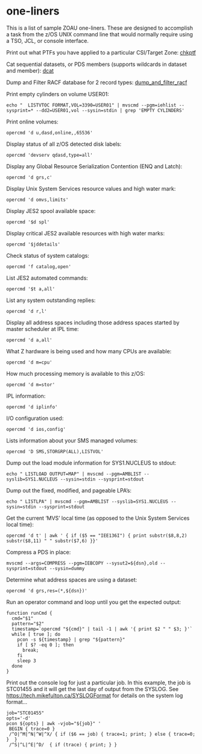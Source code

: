 # one-liners

This is a list of sample ZOAU one-liners.  These are designed to accomplish a task from the
z/OS UNIX command line that would normally require using a TSO, JCL, or console interface.

Print out what PTFs you have applied to a particular CSI/Target Zone: [chkptf](chkptf.sh)

Cat sequential datasets, or PDS members (supports wildcards in dataset and member): [dcat](dcat.sh)

Dump and Filter RACF database for 2 record types: [dump_and_filter_racf](dump_and_filter_racf.sh)


Print empty cylinders on volume USER01:

```shell
echo "  LISTVTOC FORMAT,VOL=3390=USER01" | mvscmd --pgm=iehlist --sysprint=* --dd2=USER01,vol --sysin=stdin | grep 'EMPTY CYLINDERS'
```

Print online volumes:

```shell
opercmd 'd u,dasd,online,,65536'
```

Display status of all z/OS detected disk labels:

```shell
opercmd 'devserv qdasd,type=all'
```

Display any Global Resource Serialization Contention (ENQ and Latch):

```shell
opercmd 'd grs,c'
```

Display Unix System Services resource values and high water mark:

```shell
opercmd 'd omvs,limits'
```

Display JES2 spool available space:

```shell
opercmd '$d spl'
```

Display critical JES2 available resources with high water marks:

```shell
opercmd '$jddetails'
```

Check status of system catalogs:

```shell
opercmd 'f catalog,open'
```

List JES2 automated commands:

```shell
opercmd '$t a,all'
```

List any system outstanding replies:

```shell
opercmd 'd r,l'
```

Display all address spaces including those address spaces started by master scheduler at IPL time:

```shell
opercmd 'd a,all'
```

What Z hardware is being used and how many CPUs are available:

```shell
opercmd 'd m=cpu'
```

How much processing memory is available to this z/OS:

```shell
opercmd 'd m=stor'
```

IPL information:

```shell
opercmd 'd iplinfo'
```

I/O configuration used:

```shell
opercmd 'd ios,config'
```

Lists information about your SMS managed volumes:

```shell
opercmd 'D SMS,STORGRP(ALL),LISTVOL'
```

Dump out the load module information for SYS1.NUCLEUS to stdout:

```shell
echo " LISTLOAD OUTPUT=MAP" | mvscmd --pgm=AMBLIST --syslib=SYS1.NUCLEUS --sysin=stdin --sysprint=stdout
```

Dump out the fixed, modified, and pageable LPA’s:

```shell
echo " LISTLPA" | mvscmd --pgm=AMBLIST --syslib=SYS1.NUCLEUS --sysin=stdin --sysprint=stdout
```

Get the current ‘MVS’ local time (as opposed to the Unix System Services local time):

```shell
opercmd 'd t' | awk ' { if ($5 == "IEE136I") { print substr($8,8,2) substr($8,11) " " substr($7,6) }}'
```

Compress a PDS in place:

```shell
mvscmd --args=COMPRESS --pgm=IEBCOPY --sysut2=${dsn},old --sysprint=stdout --sysin=dummy
```

Determine what address spaces are using a dataset:

```shell
opercmd 'd grs,res=(*,${dsn})'
```

Run an operator command and loop until you get the expected output:

```shell
function runCmd {
  cmd="$1"
  pattern="$2"
  timestamp=`opercmd "${cmd}" | tail -1 | awk '{ print $2 " " $3; }'`
  while [ true ]; do
    pcon -s ${timestamp} | grep "${pattern}"
    if [ $? -eq 0 ]; then
      break;
    fi
    sleep 3
  done
}
```

Print out the console log for just a particular job. In this example, the job is
STC01455 and it will get the last day of output from the SYSLOG. See
<https://tech.mikefulton.ca/SYSLOGFormat> for details on the system log format…

```shell
job="STC01455"
opts='-d'
pcon ${opts} | awk -vjob="${job}" '
 BEGIN { trace=0 }
 /^O|^M|^N|^W|^X/ { if ($6 == job) { trace=1; print; } else { trace=0; }  }
 /^S|^L|^E|^D/  { if (trace) { print; } }
```
